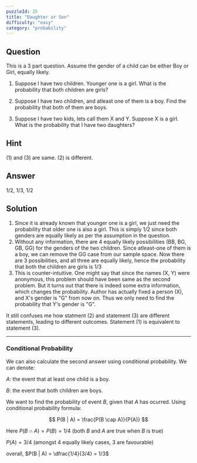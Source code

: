 ```yaml
---
puzzleId: 25
title: "Daughter or Son"
difficulty: "easy"
category: "probability"
---
```


## Question
This is a 3 part question. Assume the gender of a child can be either Boy or Girl, equally likely.


1. Suppose I have two children. Younger one is a girl. What is the probability that both children are girls?

2. Suppose I have two children, and atleast one of them is a boy. Find the probability that both of them are boys.

3. Suppose I have two kids, lets call them X and Y. Suppose X is a girl. What is the probability that I have two daughters?

## Hint
(1) and (3) are same. (2) is different.


## Answer
1/2, 1/3, 1/2

## Solution

1. Since it is already known that younger one is a girl, we just need the probability that older one is also a girl. This is simply $1/2$ since both genders are equally likely as per the assumption in the question.
2. Without any information, there are 4 equally likely possibilities (BB, BG, GB, GG) for the genders of the two children. Since atleast-one of them is a boy, we can remove the GG case from our sample space. Now there are 3 possibilities, and all three are equally likely, hence the probability that both the children are girls is $1/3$
3. This is counter-intuitive. One might say that since the names (X, Y) were anonymous, this problem should have been same as the second problem. But it turns out that there is indeed some extra information, which changes the probability. Author has actually fixed a person (X), and X's gender is "G" from now on. Thus we only need to find the probability that Y's gender is "G".


It still confuses me how statment (2) and statement (3) are different statements, leading to different outcomes. Statement (1) is equivalent to statement (3).

---

### Conditional Probability

We can also calculate the second answer using conditional probability. We can denote:

$A$: the event that at least one child is a boy.

$B$: the event that both children are boys.

We want to find the probability of event $B$, given that $A$ has ocurred.
Using conditional probability formula:

$$
P(B | A) = \frac{P(B \cap A)}{P(A)}
$$

Here $P(B \cap A) = P(B) = 1/4$ (both $B$ and $A$ are true when $B$ is true)

$P(A)=3/4$ (amongst 4 equally likely cases, 3 are favourable)

overall, $P(B | A) = \dfrac{1/4}{3/4} = 1/3$
